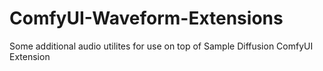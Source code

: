 # ComfyUI-Waveform-Extensions
 Some additional audio utilites for use on top of Sample Diffusion ComfyUI Extension
